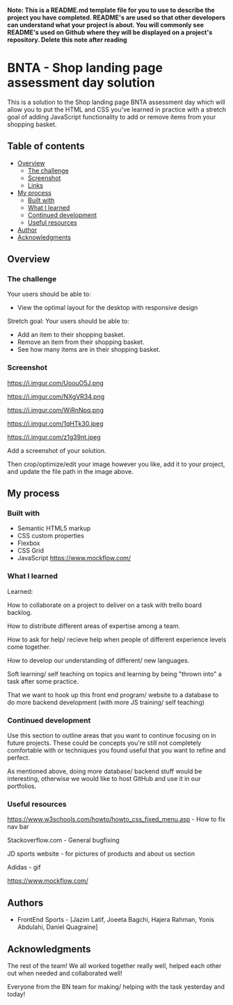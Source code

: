 **Note: This is a README.md template file for you to use to describe the project you have completed. README's are used so that other developers can understand what your project is about. You will commonly see README's used on Github where they will be displayed on a project's repository. Delete this note after reading**

# BNTA - Shop landing page assessment day solution

This is a solution to the Shop landing page BNTA assessment day which will allow you to put the HTML and CSS you've learned in practice with a stretch goal of adding JavaScript functionality to add or remove items from your shopping basket.

## Table of contents

- [Overview](#overview)
  - [The challenge](#the-challenge)
  - [Screenshot](#screenshot)
  - [Links](#links)
- [My process](#my-process)
  - [Built with](#built-with)
  - [What I learned](#what-i-learned)
  - [Continued development](#continued-development)
  - [Useful resources](#useful-resources)
- [Author](#author)
- [Acknowledgments](#acknowledgments)


## Overview

### The challenge

Your users should be able to: 

- View the optimal layout for the desktop with responsive design

Stretch goal:
Your users should be able to:
- Add an item to their shopping basket.
- Remove an item from their shopping basket.
- See how many items are in their shopping basket.

### Screenshot


https://i.imgur.com/UoouO5J.png

https://i.imgur.com/NXgVR34.png

https://i.imgur.com/WiRnNpq.png

https://i.imgur.com/1qHTk30.jpeg

https://i.imgur.com/z1g39nt.jpeg


Add a screenshot of your solution. 

Then crop/optimize/edit your image however you like, add it to your project, and update the file path in the image above.


## My process

### Built with

- Semantic HTML5 markup
- CSS custom properties
- Flexbox
- CSS Grid
- JavaScript
https://www.mockflow.com/


### What I learned

Learned:

How to collaborate on a project to deliver on a task with trello board backlog.

How to distribute different areas of expertise among a team.

How to ask for help/ recieve help when people of different experience levels come together.

How to develop our understanding of different/ new languages.

Soft learning/ self teaching on topics and learning by being "thrown into" a task after some practice.

That we want to hook up this front end program/ website to a database to do more backend development (with more JS training/ self teaching)






### Continued development

Use this section to outline areas that you want to continue focusing on in future projects. These could be concepts you're still not completely comfortable with or techniques you found useful that you want to refine and perfect.

As mentioned above, doing more database/ backend stuff would be interesting, otherwise we would like to host GitHub and use it in our portfolios.

### Useful resources

https://www.w3schools.com/howto/howto_css_fixed_menu.asp - How to fix nav bar

Stackoverflow.com - General bugfixing

JD sports website - for pictures of products and about us section

Adidas - gif

https://www.mockflow.com/

## Authors

- FrontEnd Sports - [Jazim Latif, Joeeta Bagchi, Hajera Rahman, Yonis Abdulahi, Daniel Quagraine]



## Acknowledgments

The rest of the team!
We all worked together really well, helped each other out when needed and collaborated well!

Everyone from the BN team for making/ helping with the task yesterday and today!

